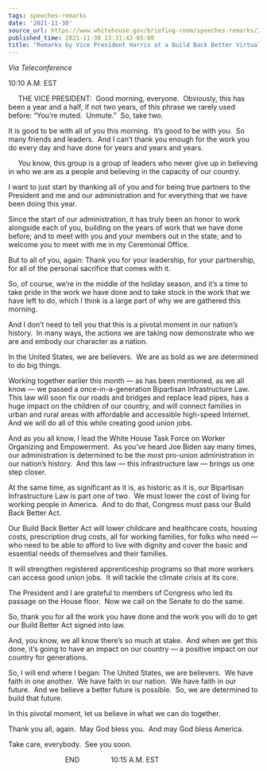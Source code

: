 ```yaml
---
tags: speeches-remarks
date: '2021-11-30'
source_url: https://www.whitehouse.gov/briefing-room/speeches-remarks/2021/11/30/remarks-by-vice-president-harris-at-a-build-back-better-virtual-rally/
published_time: 2021-11-30 13:31:42-05:00
title: "Remarks by Vice President Harris at a Build Back Better Virtual\_Rally"
---
```

 
*Via Teleconference*

10:10 A.M. EST

     THE VICE PRESIDENT:  Good morning, everyone.  Obviously, this has
been a year and a half, if not two years, of this phrase we rarely used
before: “You’re muted.  Unmute.”  So, take two. 

It is good to be with all of you this morning.  It’s good to be with
you.  So many friends and leaders.  And I can’t thank you enough for the
work you do every day and have done for years and years and years.

     You know, this group is a group of leaders who never give up in
believing in who we are as a people and believing in the capacity of our
country.

I want to just start by thanking all of you and for being true partners
to the President and me and our administration and for everything that
we have been doing this year.

Since the start of our administration, it has truly been an honor to
work alongside each of you, building on the years of work that we have
done before; and to meet with you and your members out in the state; and
to welcome you to meet with me in my Ceremonial Office.

But to all of you, again: Thank you for your leadership, for your
partnership, for all of the personal sacrifice that comes with it.

So, of course, we’re in the middle of the holiday season, and it’s a
time to take pride in the work we have done and to take stock in the
work that we have left to do, which I think is a large part of why we
are gathered this morning.

And I don’t need to tell you that this is a pivotal moment in our
nation’s history.  In many ways, the actions we are taking now
demonstrate who we are and embody our character as a nation.

In the United States, we are believers.  We are as bold as we are
determined to do big things.

Working together earlier this month — as has been mentioned, as we all
know — we passed a once-in-a-generation Bipartisan Infrastructure Law. 
This law will soon fix our roads and bridges and replace lead pipes, has
a huge impact on the children of our country, and will connect families
in urban and rural areas with affordable and accessible high-speed
Internet. And we will do all of this while creating good union jobs.

And as you all know, I lead the White House Task Force on Worker
Organizing and Empowerment.  As you’ve heard Joe Biden say many times,
our administration is determined to be the most pro-union administration
in our nation’s history.  And this law — this infrastructure law —
brings us one step closer.

At the same time, as significant as it is, as historic as it is, our
Bipartisan Infrastructure Law is part one of two.  We must lower the
cost of living for working people in America.  And to do that, Congress
must pass our Build Back Better Act.

Our Build Back Better Act will lower childcare and healthcare costs,
housing costs, prescription drug costs, all for working families, for
folks who need — who need to be able to afford to live with dignity and
cover the basic and essential needs of themselves and their families.

It will strengthen registered apprenticeship programs so that more
workers can access good union jobs.  It will tackle the climate crisis
at its core.

The President and I are grateful to members of Congress who led its
passage on the House floor.  Now we call on the Senate to do the same. 

So, thank you for all the work you have done and the work you will do to
get our Build Better Act signed into law. 

And, you know, we all know there’s so much at stake.  And when we get
this done, it’s going to have an impact on our country — a positive
impact on our country for generations.

So, I will end where I began: The United States, we are believers.  We
have faith in one another.  We have faith in our nation.  We have faith
in our future.  And we believe a better future is possible.  So, we are
determined to build that future.

In this pivotal moment, let us believe in what we can do together. 

Thank you all, again.  May God bless you.  And may God bless America.

Take care, everybody.  See you soon.

                             END                10:15 A.M. EST
